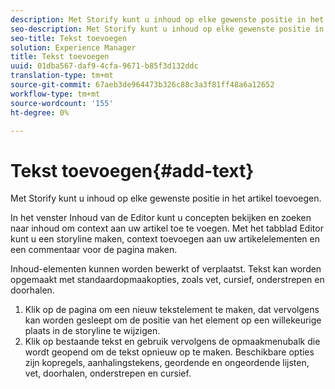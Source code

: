 ```yaml
---
description: Met Storify kunt u inhoud op elke gewenste positie in het artikel toevoegen.
seo-description: Met Storify kunt u inhoud op elke gewenste positie in het artikel toevoegen.
seo-title: Tekst toevoegen
solution: Experience Manager
title: Tekst toevoegen
uuid: 01dba567-daf9-4cfa-9671-b85f3d132ddc
translation-type: tm+mt
source-git-commit: 67aeb3de964473b326c88c3a3f81ff48a6a12652
workflow-type: tm+mt
source-wordcount: '155'
ht-degree: 0%

---
```



# Tekst toevoegen{#add-text}

Met Storify kunt u inhoud op elke gewenste positie in het artikel toevoegen.

In het venster Inhoud van de Editor kunt u concepten bekijken en zoeken naar inhoud om context aan uw artikel toe te voegen. Met het tabblad Editor kunt u een storyline maken, context toevoegen aan uw artikelelementen en een commentaar voor de pagina maken.

Inhoud-elementen kunnen worden bewerkt of verplaatst. Tekst kan worden opgemaakt met standaardopmaakopties, zoals vet, cursief, onderstrepen en doorhalen.

1. Klik op de pagina om een nieuw tekstelement te maken, dat vervolgens kan worden gesleept om de positie van het element op een willekeurige plaats in de storyline te wijzigen.
1. Klik op bestaande tekst en gebruik vervolgens de opmaakmenubalk die wordt geopend om de tekst opnieuw op te maken. Beschikbare opties zijn kopregels, aanhalingstekens, geordende en ongeordende lijsten, vet, doorhalen, onderstrepen en cursief.
